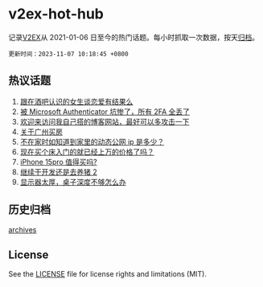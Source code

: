 # v2ex-hot-hub

 记录[V2EX](https://www.v2ex.com/)从 2021-01-06 日至今的热门话题。每小时抓取一次数据，按天[归档](archives)。

`更新时间：2023-11-07 10:18:45 +0800`

## 热议话题

1. [跟在酒吧认识的女生谈恋爱有结果么](https://www.v2ex.com/t/989062)
1. [被 Microsoft Authenticator 坑惨了，所有 2FA 全丢了](https://www.v2ex.com/t/989278)
1. [欢迎来访问我自己搭的博客网站，最好可以多攻击一下](https://www.v2ex.com/t/989189)
1. [关于广州买房](https://www.v2ex.com/t/989095)
1. [不在家时如知道到家里的动态公网 ip 是多少？](https://www.v2ex.com/t/989169)
1. [现在买个床入门的就已经上万的价格了吗？](https://www.v2ex.com/t/989331)
1. [iPhone 15pro 值得买吗?](https://www.v2ex.com/t/989097)
1. [继续干开发还是去养猪 2](https://www.v2ex.com/t/989019)
1. [显示器太厚，桌子深度不够怎么办](https://www.v2ex.com/t/989334)

## 历史归档

[archives](archives)

## License

See the [LICENSE](LICENSE) file for license rights and limitations (MIT).
